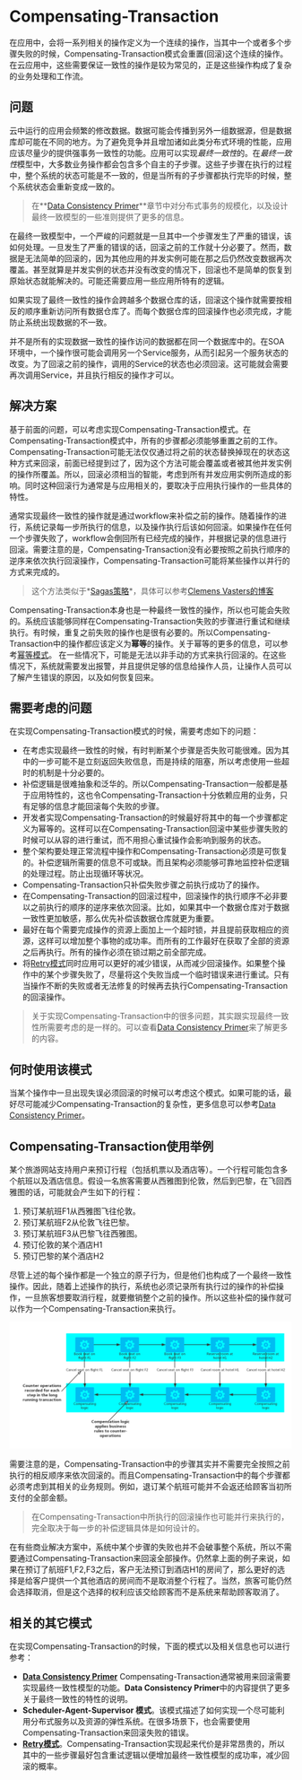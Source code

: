 # Compensating-Transaction

在应用中，会将一系列相关的操作定义为一个连续的操作，当其中一个或者多个步骤失败的时候，Compensating-Transaction模式会重置(回滚)这个连续的操作。在云应用中，这些需要保证一致性的操作是较为常见的，正是这些操作构成了复杂的业务处理和工作流。

## 问题

云中运行的应用会频繁的修改数据。数据可能会传播到另外一组数据源，但是数据库却可能在不同的地方。为了避免竞争并且增加诸如此类分布式环境的性能，应用应该尽量少的提供强事务一致性的功能。应用可以实现*最终一致性*的。在*最终一致性*模型中，大多数业务操作都会包含多个自主的子步骤。这些子步骤在执行的过程中，整个系统的状态可能是不一致的，但是当所有的子步骤都执行完毕的时候，整个系统状态会重新变成一致的。

> 在**[Data Consistency Primer](../Data-Consistency-Primer/data-consistency-primer.md)**章节中对分布式事务的规模化，以及设计最终一致模型的一些准则提供了更多的信息。

在最终一致模型中，一个严峻的问题就是一旦其中一个步骤发生了严重的错误，该如何处理。一旦发生了严重的错误的话，回滚之前的工作就十分必要了。然而，数据是无法简单的回滚的，因为其他应用的并发实例可能在那之后仍然改变数据再次覆盖。甚至就算是并发实例的状态并没有改变的情况下，回滚也不是简单的恢复到原始状态就能解决的。可能还需要应用一些应用所特有的逻辑。

如果实现了最终一致性的操作会跨越多个数据仓库的话，回滚这个操作就需要按相反的顺序重新访问所有数据仓库了。而每个数据仓库的回滚操作也必须完成，才能防止系统出现数据的不一致。

并不是所有的实现数据一致性的操作访问的数据都在同一个数据库中的。在SOA环境中，一个操作很可能会调用另一个Service服务，从而引起另一个服务状态的改变。为了回滚之前的操作，调用的Service的状态也必须回滚。这可能就会需要再次调用Service，并且执行相反的操作才可以。

## 解决方案

基于前面的问题，可以考虑实现Compensating-Transaction模式。在Compensating-Transaction模式中，所有的步骤都必须能够重置之前的工作。Compensating-Transaction可能无法仅仅通过将之前的状态替换掉现在的状态这种方式来回滚，前面已经提到过了，因为这个方法可能会覆盖或者被其他并发实例的操作所覆盖。所以，回滚必须相当的智能，考虑到所有并发应用实例所造成的影响。同时这种回滚行为通常是与应用相关的，要取决于应用执行操作的一些具体的特性。

通常实现最终一致性的操作就是通过workflow来补偿之前的操作。随着操作的进行，系统记录每一步所执行的信息，以及操作执行后该如何回滚。如果操作在任何一个步骤失败了，workflow会倒回所有已经完成的操作，并根据记录的信息进行回滚。需要注意的是，Compensating-Transaction没有必要按照之前执行顺序的逆序来依次执行回滚操作，Compensating-Transaction可能将某些操作以并行的方式来完成的。

> 这个方法类似于*[Sagas策略](../Sagas/sagas-pattern.md)*，具体可以参考[Clemens Vasters的博客](http://vasters.com/clemensv/2012/09/01/Sagas.aspx)

Compensating-Transaction本身也是一种最终一致性的操作，所以也可能会失败的。系统应该能够同样在Compensating-Transaction失败的步骤进行重试和继续执行。有时候，重复之前失败的操作也是很有必要的。所以Compensating-Transaction中的操作都应该定义为**幂等**的操作。关于幂等的更多的信息，可以参考[幂等模式](http://blog.jonathanoliver.com/2010/04/idempotency-patterns/)。
在一些情况下，可能是无法以非手动的方式来执行回滚的。在这些情况下，系统就需要发出报警，并且提供足够的信息给操作人员，让操作人员可以了解产生错误的原因，以及如何恢复回来。

## 需要考虑的问题

在实现Compensating-Transaction模式的时候，需要考虑如下的问题：

* 在考虑实现最终一致性的时候，有时判断某个步骤是否失败可能很难。因为其中的一步可能不是立刻返回失败信息，而是持续的阻塞，所以考虑使用一些超时的机制是十分必要的。
* 补偿逻辑是很难抽象和泛华的。所以Compensating-Transaction一般都是基于应用特性的，这也令Compensating-Transaction十分依赖应用的业务，只有足够的信息才能回滚每个失败的步骤。
* 开发者实现Compensating-Transaction的时候最好将其中的每一个步骤都定义为幂等的。这样可以在Compensating-Transaction回滚中某些步骤失败的时候可以从容的进行重试，而不用担心重试操作会影响到服务的状态。
* 整个架构要处理正常流程中操作和Compensating-Transaction必须是可恢复的。补偿逻辑所需要的信息不可或缺。而且架构必须能够可靠地监控补偿逻辑的处理过程。防止出现循环等状况。
* Compensating-Transaction只补偿失败步骤之前执行成功了的操作。
* 在Compensating-Transaction的回滚过程中，回滚操作的执行顺序不必非要以之前执行的顺序的逆序来依次回滚。比如，如果其中一个数据仓库对于数据一致性更加敏感，那么优先补偿该数据仓库就更为重要。
* 最好在每个需要完成操作的资源上面加上一个超时锁，并且提前获取相应的资源，这样可以增加整个事物的成功率。而所有的工作最好在获取了全部的资源之后再执行。所有的操作必须在锁过期之前全部完成。
* 将[Retry模式](../Retry/retry-pattern.md)同时应用可以更好的减少错误，从而减少回滚操作。如果整个操作中的某个步骤失败了，尽量将这个失败当成一个临时错误来进行重试。只有当操作不断的失败或者无法修复的时候再去执行Compensating-Transaction的回滚操作。
> 关于实现Compensating-Transaction中的很多问题，其实跟实现最终一致性所需要考虑的是一样的。可以查看[Data Consistency Primer](../Data-Consistency-Primer/data-consistency-primer.md)来了解更多的内容。

## 何时使用该模式

当某个操作中一旦出现失误必须回滚的时候可以考虑这个模式。如果可能的话，最好尽可能减少Compensating-Transaction的复杂性，更多信息可以参考[Data Consistency Primer](../Data-Consistency-Primer/data-consistency-primer.md)。

## Compensating-Transaction使用举例

某个旅游网站支持用户来预订行程（包括机票以及酒店等）。一个行程可能包含多个航班以及酒店信息。假设一名旅客需要从西雅图到伦敦，然后到巴黎，在飞回西雅图的话，可能就会产生如下的行程：

1. 预订某航班F1从西雅图飞往伦敦。
2. 预订某航班F2从伦敦飞往巴黎。
3. 预订某航班F3从巴黎飞往西雅图。
4. 预订伦敦的某个酒店H1
5. 预订巴黎的某个酒店H2

尽管上述的每个操作都是一个独立的原子行为，但是他们也构成了一个最终一致性操作。因此，随着上述操作的执行，系统也必须记录所有执行过的操作的补偿操作，一旦旅客想要取消行程，就要撤销整个之前的操作。所以这些补偿的操作就可以作为一个Compensating-Transaction来执行。

![](Compensating-Transaction.png)

需要注意的是，Compensating-Transaction中的步骤其实并不需要完全按照之前执行的相反顺序来依次回滚的。而且Compensating-Transaction中的每个步骤都必须考虑到其相关的业务规则。例如，退订某个航班可能并不会返还给顾客当初所支付的全部金额。

> 在Compensating-Transaction中所执行的回滚操作也可能并行来执行的，完全取决于每一步的补偿逻辑具体是如何设计的。

在有些商业解决方案中，系统中某个步骤的失败也并不会破事整个系统，所以不需要通过Compensating-Transaction来回滚全部操作。仍然拿上面的例子来说，如果在预订了航班F1,F2,F3之后，客户无法预订到酒店H1的房间了，那么更好的选择是给客户提供一个其他酒店的房间而不是取消整个行程了。当然，旅客可能仍然会选择取消，但是这个选择的权利应该交给顾客而不是系统来帮助顾客取消了。

## 相关的其它模式

在实现Compensating-Transaction的时候，下面的模式以及相关信息也可以进行参考：

* **[Data Consistency Primer](../Data-Consistency-Primer/data-consistency-primer.md)** Compensating-Transaction通常被用来回滚需要实现最终一致性模型的功能。**Data Consistency Primer**中的内容提供了更多关于最终一致性的特性的说明。
* **Scheduler-Agent-Supervisor 模式**。该模式描述了如何实现一个尽可能利用分布式服务以及资源的弹性系统。在很多场景下，也会需要使用Compensating-Transaction来回滚失败的错误。
* **[Retry模式](../Retry/retry-pattern.md)**。Compensating-Transaction实现起来代价是非常昂贵的，所以其中的一些步骤最好包含重试逻辑以便增加最终一致性模型的成功率，减少回滚的概率。